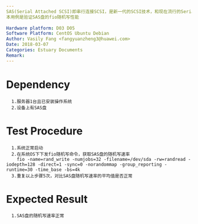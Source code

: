 ```yaml
---
SAS(Serial Attached SCSI)即串行连接SCSI，是新一代的SCSI技术，和现在流行的Serial ATA(SATA)硬盘相同，都是采用串行技术以获得更高的传输速度，并通过缩短连结线改善内部空间等。SAS是并行SCSI接口之后开发出的全新接口。此接口的设计是为了改善存储系统的效能、可用性和扩充性，并且提供与SATA硬盘的兼容性。
本用例是验证SAS盘的fio随机写性能
 
Hardware platform: D03 D05 
Software Platform: CentOS Ubuntu Debian
Author: Vasily Fang <fangyuanzheng3@huawei.com>  
Date: 2018-03-07
Categories: Estuary Documents  
Remark:
---
```


# Dependency
```
  1.服务器1台且已安装操作系统
  2.设备上有SAS盘
```

# Test Procedure
```
  1.系统正常启动
  2.在系统OS下下发fio随机写命令，获取SAS盘的随机写速率
    fio -name=rand_write -numjobs=32 -filename=/dev/sda -rw=randread -iodepth=128 -direct=1 -sync=0 -norandommap -group_reporting -runtime=30 -time_base -bs=4k
  3.重复以上步骤5次，对比SAS盘随机写速率的平均值是否正常
```

# Expected Result
```
  1.SAS盘的随机写速率正常
```
